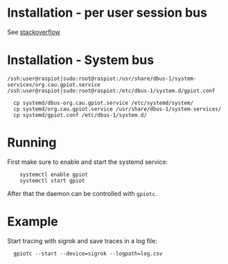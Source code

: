 # Installation - per user session bus
See [stackoverflow](https://serverfault.com/questions/892465/starting-systemd-services-sharing-a-session-d-bus-on-headless-system)

# Installation - System bus
`/ssh:user@raspiot|sudo:root@raspiot:/usr/share/dbus-1/system-services/org.cau.gpiot.service`
`/ssh:user@raspiot|sudo:root@raspiot:/etc/dbus-1/system.d/gpiot.conf`

```
  cp systemd/dbus-org.cau.gpiot.service /etc/systemd/system/
  cp systemd/org.cau.gpiot.service /usr/share/dbus-1/system-services/
  cp systemd/gpiot.conf /etc/dbus-1/system.d/
```

# Running

First make sure to enable and start the systemd service:

```
    systemctl enable gpiot
    systemctl start gpiot
```

After that the daemon can be controlled with `gpiotc`.

# Example

Start tracing with sigrok and save traces in a log file:

```
  gpiotc --start --device=sigrok --logpath=log.csv
```


